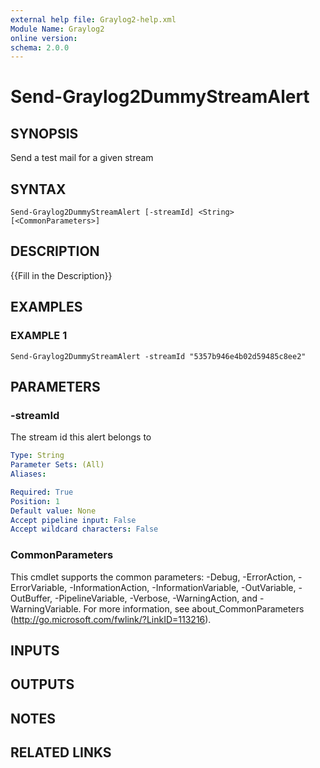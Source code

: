 ```yaml
---
external help file: Graylog2-help.xml
Module Name: Graylog2
online version:
schema: 2.0.0
---
```


# Send-Graylog2DummyStreamAlert

## SYNOPSIS
Send a test mail for a given stream

## SYNTAX

```
Send-Graylog2DummyStreamAlert [-streamId] <String> [<CommonParameters>]
```

## DESCRIPTION
{{Fill in the Description}}

## EXAMPLES

### EXAMPLE 1
```
Send-Graylog2DummyStreamAlert -streamId "5357b946e4b02d59485c8ee2"
```

## PARAMETERS

### -streamId
The stream id this alert belongs to

```yaml
Type: String
Parameter Sets: (All)
Aliases:

Required: True
Position: 1
Default value: None
Accept pipeline input: False
Accept wildcard characters: False
```

### CommonParameters
This cmdlet supports the common parameters: -Debug, -ErrorAction, -ErrorVariable, -InformationAction, -InformationVariable, -OutVariable, -OutBuffer, -PipelineVariable, -Verbose, -WarningAction, and -WarningVariable.
For more information, see about_CommonParameters (http://go.microsoft.com/fwlink/?LinkID=113216).

## INPUTS

## OUTPUTS

## NOTES

## RELATED LINKS
